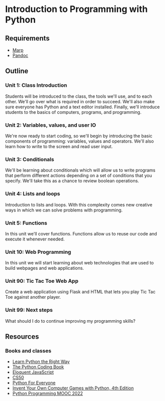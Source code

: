 # Introduction to Programming with Python

## Requirements

- [Marp](https://github.com/marp-team/marp-cli#install)
- [Pandoc](https://pandoc.org/installing.html)


## Outline

### Unit 1: Class Introduction

Students will be introduced to the class, the tools we'll use, and to each
other. We'll go over what is required in order to succeed. We'll also make sure
everyone has Python and a text editor installed. Finally, we'll introduce
students to the basics of computers, programs, and programming.

### Unit 2: Variables, values, and user IO

We're now ready to start coding, so we'll begin by introducing the basic
components of programming: variables, values and operators. We'll also learn
how to write to the screen and read user input.

### Unit 3: Conditionals

We'll be learning about conditionals which will allow us to write programs that
perform different actions depending on a set of conditions that you specify.
We'll take this as a chance to review boolean operations.

### Unit 4: Lists and loops

Introduction to lists and loops. With this complexity comes new creative ways
in which we can solve problems with programming.

### Unit 5: Functions

In this unit we'll cover functions. Functions allow us to reuse our code and
execute it whenever needed.

### Unit 10: Web Programming

In this unit we will start learning about web technologies that are used to
build webpages and web applications.

### Unit 90: Tic Tac Toe Web App

Create a web application using Flask and HTML that lets you play Tic Tac Toe
against another player.

### Unit 99: Next steps

What should I do to continue improving my programming skills?

## Resources

### Books and classes

- [Learn Python the Right Way](https://learnpythontherightway.com/)
- [The Python Coding Book](https://thepythoncodingbook.com/)
- [Eloquent JavaScript](https://eloquentjavascript.net)
- [CS50](https://learning.edx.org/course/course-v1:HarvardX+CS50+X/home)
- [Python For Everyone](https://www.youtube.com/watch?v=8DvywoWv6fI&ab_channel=freeCodeCamp.org)
- [Invent Your Own Computer Games with Python, 4th Edition](https://inventwithpython.com/invent4thed/)
- [Python Programming MOOC 2022](https://programming-22.mooc.fi/)
